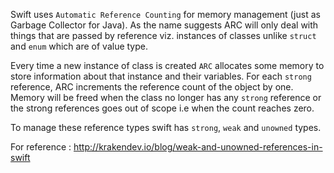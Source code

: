 Swift uses ``Automatic Reference Counting`` for memory management (just as Garbage Collector for Java). As the name suggests ARC will only deal with things that are passed by reference viz. instances of classes unlike ``struct`` and ``enum`` which are of value type. 

Every time a new instance of class is created ``ARC`` allocates some memory to store information about that instance and their variables. For each ``strong`` reference, ARC increments the reference count of the object by one. Memory will be freed when the class no longer has any ``strong`` reference or the strong references goes out of scope i.e when the count reaches zero. 

To manage these reference types swift has ``strong``, ``weak`` and ``unowned`` types.

For reference : http://krakendev.io/blog/weak-and-unowned-references-in-swift
